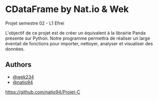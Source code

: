 # CDataFrame by Nat.io & Wek

Projet semestre 02 - L1 Efrei

L'objectif de ce projet est de créer un équivalent à la librairie Panda présente sur Python. Notre programme permettra de réaliser un large éventail de fonctions pour importer, nettoyer, analyser et visualiser des données.


## Authors

- [@wek234](https://github.com/wek234)
- [@natio94](https://github.com/natio94)

https://github.com/natio94/Projet-C
